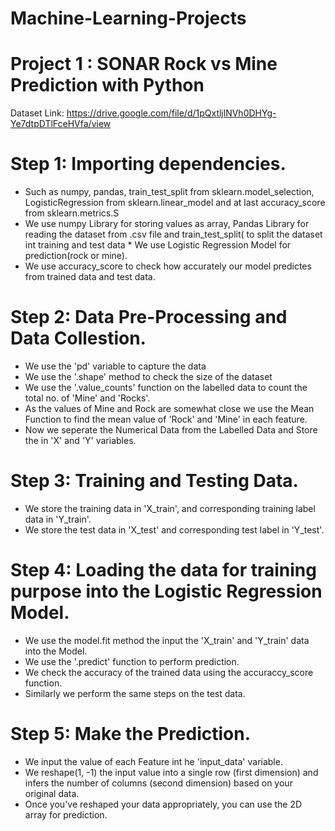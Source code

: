 # Machine-Learning-Projects
# Project 1 : SONAR Rock vs Mine Prediction with Python
Dataset Link: https://drive.google.com/file/d/1pQxtljlNVh0DHYg-Ye7dtpDTlFceHVfa/view

# Step 1: Importing dependencies.
* Such as numpy, pandas, train_test_split from sklearn.model_selection, LogisticRegression from sklearn.linear_model and at last accuracy_score from sklearn.metrics.S
* We use numpy Library for storing values as array, Pandas Library for reading the dataset from .csv file and train_test_split( to split the dataset int training and test data * We use Logistic Regression Model for prediction(rock or mine). 
* We use accuracy_score to check how accurately our model predictes from trained data and test data.

# Step 2: Data Pre-Processing and Data Collestion.
* We use the 'pd' variable to capture the data 
* We use the '.shape' method to check the size of the dataset
* We use the '.value_counts' function on the labelled data to count the total no. of 'Mine' and 'Rocks'.
* As the values of Mine and Rock are somewhat close we use the Mean Function to find the mean value of 'Rock' and 'Mine' in each feature.
* Now we seperate the Numerical Data from the Labelled Data and Store the in 'X' and 'Y' variables.

# Step 3: Training and Testing Data.
* We store the training data in 'X_train', and corresponding training label data in 'Y_train'.
* We store the test data in 'X_test' and corresponding test label in 'Y_test'.

# Step 4: Loading the data for training purpose into the Logistic Regression Model.
* We use the model.fit method the input the 'X_train' and 'Y_train' data into the Model.
* We use the '.predict' function to perform prediction.
* We check the accuracy of the trained data using the accuraccy_score function.
* Similarly we perform the same steps on the test data.

# Step 5: Make the Prediction.
* We input the value of each Feature int he 'input_data' variable.
* We reshape(1, -1) the input value into a single row (first dimension) and infers the number of columns (second dimension) based on your original data.
* Once you've reshaped your data appropriately, you can use the 2D array for prediction.
